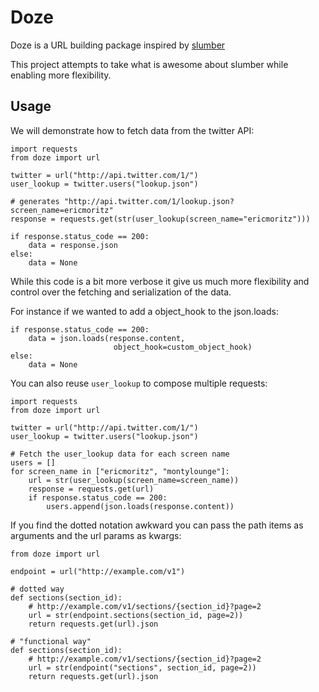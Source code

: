 # Doze

Doze is a URL building package inspired by
[slumber](http://slumber.in/)

This project attempts to take what is awesome about slumber while
enabling more flexibility.

## Usage

We will demonstrate how to fetch data from the twitter API:

    import requests
    from doze import url
    
    twitter = url("http://api.twitter.com/1/")
    user_lookup = twitter.users("lookup.json")

    # generates "http://api.twitter.com/1/lookup.json?screen_name=ericmoritz"
    response = requests.get(str(user_lookup(screen_name="ericmoritz")))

    if response.status_code == 200:
        data = response.json
    else:
        data = None
    
While this code is a bit more verbose it give us much more flexibility
and control over the fetching and serialization of the data.

For instance if we wanted to add a object_hook to the json.loads:

    if response.status_code == 200:
        data = json.loads(response.content,
                           object_hook=custom_object_hook)
    else:
        data = None

You can also reuse `user_lookup` to compose multiple requests:

    import requests
    from doze import url
    
    twitter = url("http://api.twitter.com/1/")
    user_lookup = twitter.users("lookup.json")

    # Fetch the user_lookup data for each screen name
    users = []
    for screen_name in ["ericmoritz", "montylounge"]:
        url = str(user_lookup(screen_name=screen_name))
        response = requests.get(url)
        if response.status_code == 200:
            users.append(json.loads(response.content))

If you find the dotted notation awkward you can pass the path items as
arguments and the url params as kwargs:

    from doze import url

    endpoint = url("http://example.com/v1")

    # dotted way
    def sections(section_id):
        # http://example.com/v1/sections/{section_id}?page=2
        url = str(endpoint.sections(section_id, page=2))
        return requests.get(url).json
    
    # "functional way"
    def sections(section_id):
        # http://example.com/v1/sections/{section_id}?page=2
        url = str(endpoint("sections", section_id, page=2))
        return requests.get(url).json


    
